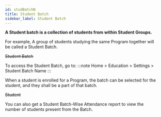 ```yaml
---
id: studBatchN
title: Student Batch
sidebar_label: Student Batch
---
```


**A Student batch is a collection of students from within Student Groups.**

For example, A group of students studying the same Program together will be called a Student Batch.

~~Student Batch~~

To access the Student Batch, go to:
:::note
Home > Education > Settings > Student Batch Name
:::

When a student is enrolled for a Program, the batch can be selected for the student, and they shall be a part of that batch.

~~Student~~

You can also get a Student Batch-Wise Attendance report to view the number of students present from the Batch.

